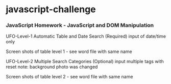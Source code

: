 # javascript-challenge

### JavaScript Homework - JavaScript and DOM Manipulation

UFO-Level-1
Automatic Table and Date Search (Required)
	input of date/time only

Screen shots of table level 1 - see word file with same name

UFO-Level-2
Multiple Search Categories (Optional)
	input multiple tags with reset
	note: background photo was changed

Screen shots of table level 2 - see word file with same name


